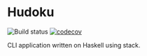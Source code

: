 # Hudoku
![Build status](https://api.travis-ci.com/5n00p4eg/hudoku.svg?branch=master&status=started)
[![codecov](https://codecov.io/gh/5n00p4eg/hudoku/branch/master/graph/badge.svg?token=X7GBBYS8FY)](https://codecov.io/gh/5n00p4eg/hudoku)

CLI application written on Haskell using stack.
